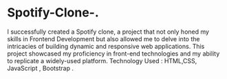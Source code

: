 # Spotify-Clone-.
I successfully created a Spotify clone, a project that not only honed my skills in Frontend Development but also allowed me to delve into the intricacies of building dynamic and responsive web applications. This project showcased my proficiency in front-end technologies and my ability to replicate a widely-used platform.
Technology Used : HTML,CSS, JavaScript , Bootstrap .
